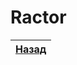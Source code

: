 Ractor
======

| [Назад](../2-separation-of-positional-and-keyword-args/3-ruby3.0) |
|:-----------------------------------------------------------------:|
